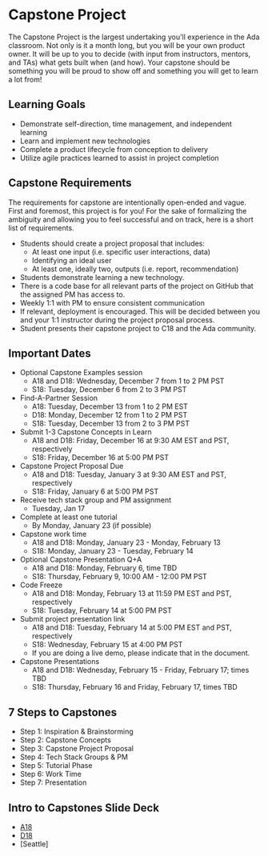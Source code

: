 # Capstone Project

The Capstone Project is the largest undertaking you'll experience in the Ada classroom. Not only is it a month long, but you will be your own product owner. It will be up to you to decide (with input from instructors, mentors, and TAs) what gets built when (and how). Your capstone should be something you will be proud to show off and something you will get to learn a lot from! 

## Learning Goals

- Demonstrate self-direction, time management, and independent learning
- Learn and implement new technologies
- Complete a product lifecycle from conception to delivery
- Utilize agile practices learned to assist in project completion

## Capstone Requirements

The requirements for capstone are intentionally open-ended and vague. First and foremost, this project is for you! For the sake of formalizing the ambiguity and allowing you to feel successful and on track, here is a short list of requirements.

- Students should create a project proposal that includes:
  - At least one input (i.e. specific user interactions, data)
  - Identifying an ideal user
  - At least one, ideally two, outputs (i.e. report, recommendation)
- Students demonstrate learning a new technology.
- There is a code base for all relevant parts of the project on GitHub that the assigned PM has access to.
- Weekly 1:1 with PM to ensure consistent communication
- If relevant, deployment is encouraged. This will be decided between you and your 1:1 instructor during the project proposal process.
- Student presents their capstone project to C18 and the Ada community.

## Important Dates

- Optional Capstone Examples session
  - A18 and D18: Wednesday, December 7 from 1 to 2 PM PST
  - S18: Tuesday, December 6 from 2 to 3 PM PST
- Find-A-Partner Session
  - A18: Tuesday, December 13 from 1 to 2 PM EST
  - D18: Monday, December 12 from 1 to 2 PM PST
  - S18: Tuesday, December 13 from 2 to 3 PM PST 
- Submit 1-3 Capstone Concepts in Learn 
  - A18 and D18: Friday, December 16 at 9:30 AM EST and PST, respectively
  - S18: Friday, December 16 at 5:00 PM PST
- Capstone Project Proposal Due
  - A18 and D18: Tuesday, January 3 at 9:30 AM EST and PST, respectively
  - S18: Friday, January 6 at 5:00 PM PST
- Receive tech stack group and PM assignment
  - Tuesday, Jan 17
- Complete at least one tutorial
  - By Monday, January 23 (if possible)
- Capstone work time
  - A18 and D18: Monday, January 23 - Monday, February 13
  - S18: Monday, January 23 - Tuesday, February 14
- Optional Capstone Presentation Q+A 
  - A18 and D18: Monday, February 6, time TBD 
  - S18: Thursday, February 9, 10:00 AM - 12:00 PM PST
- Code Freeze
  - A18 and D18: Monday, February 13 at 11:59 PM EST and PST, respectively
  - S18: Tuesday, February 14 at 5:00 PM PST
- Submit project presentation link 
  - A18 and D18: Tuesday, February 14 at 5:00 PM EST and PST, respectively
  - S18: Wednesday, February 15 at 4:00 PM PST
  - If you are doing a live demo, please indicate that in the document.
- Capstone Presentations 
  - A18 and D18: Wednesday, February 15 - Friday, February 17; times TBD
  - S18: Thursday, February 16 and Friday, February 17, times TBD

## 7 Steps to Capstones
- Step 1: Inspiration & Brainstorming
- Step 2: Capstone Concepts
- Step 3: Capstone Project Proposal
- Step 4: Tech Stack Groups & PM
- Step 5: Tutorial Phase
- Step 6: Work Time
- Step 7: Presentation

## Intro to Capstones Slide Deck
- [A18](https://docs.google.com/presentation/d/1G6lpomkYAANKi8xvrfowDDr054KBKdWvJsND8LIL-LY/edit?usp=sharing) 
- [D18](https://docs.google.com/presentation/d/1ruT193Wqaom-3h0q9DTnsvAOHH-gYEVK6-pCHejRBM8/edit?usp=sharing)
- [Seattle]
